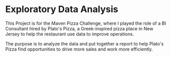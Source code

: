 # Exploratory Data Analysis
This Project is for the Maven Pizza Challenge, where I played the role of a BI Consultant hired by Plato's Pizza, a Greek-inspired pizza place in New Jersey to help the restaurant use data to improve operations.

The purpose is to analyze the data and put together a report to help Plato's Pizza find opportunities to drive more sales and work more efficiently.
